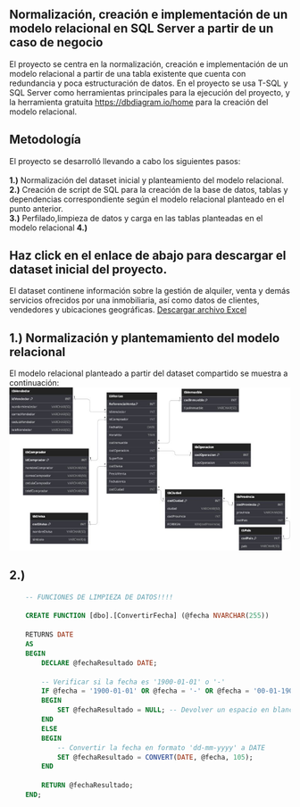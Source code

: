 ## Normalización, creación e implementación de un modelo relacional en SQL Server a partir de un caso de negocio
El proyecto se centra en la normalización, creación e implementación de un modelo relacional a partir de una tabla existente que cuenta con redundancia y poca estructuración de datos. En el proyecto se usa T-SQL y SQL Server como herramientas principales para la ejecución del proyecto, y la herramienta gratuita https://dbdiagram.io/home para la creación del modelo relacional. 

## Metodología
El proyecto se desarrolló llevando a cabo los siguientes pasos:</br></br>
**1.)** Normalización del dataset inicial y planteamiento del modelo relacional.</br>
**2.)** Creación de script de SQL para la creación de la base de datos, tablas y dependencias correspondiente según el modelo relacional planteado en el punto anterior.</br>
**3.)** Perfilado,limpieza de datos y carga en las tablas planteadas en el modelo relacional
**4.)**

##  Haz click en el enlace de abajo para descargar el dataset inicial del proyecto. 
El dataset continene información sobre la gestión de alquiler, venta y demás servicios ofrecidos por una inmobiliaria, así como datos de clientes, vendedores y ubicaciones geográficas. 
[Descargar archivo Excel](https://github.com/mateorregog/SQL_Normalization_StoredProcedures/blob/main/BBDD%20Ventas.xlsx
)

## 1.) Normalización y plantemamiento del modelo relacional
El modelo relacional planteado a partir del dataset compartido se muestra a continuación: <br>
![pp1-02](https://github.com/mateorregog/SQL_Normalization_StoredProcedures/blob/main/diagramaRelacional.jpg)

## 2.)
```sql
    -- FUNCIONES DE LIMPIEZA DE DATOS!!!!
    
    CREATE FUNCTION [dbo].[ConvertirFecha] (@fecha NVARCHAR(255))
    
    RETURNS DATE
    AS
    BEGIN
        DECLARE @fechaResultado DATE;
    
        -- Verificar si la fecha es '1900-01-01' o '-'
        IF @fecha = '1900-01-01' OR @fecha = '-' OR @fecha = '00-01-1900'
        BEGIN
            SET @fechaResultado = NULL; -- Devolver un espacio en blanco 
        END
        ELSE
        BEGIN
            -- Convertir la fecha en formato 'dd-mm-yyyy' a DATE
            SET @fechaResultado = CONVERT(DATE, @fecha, 105);
        END
    
        RETURN @fechaResultado;
    END;
```
